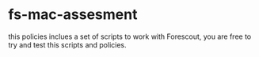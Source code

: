 # fs-mac-assesment
this policies inclues a set of scripts to work with Forescout, you are free to try and test this scripts and policies.
